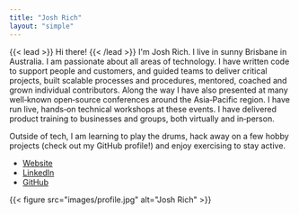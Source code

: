 ```yaml
---
title: "Josh Rich"
layout: "simple"
---
```

{{< lead >}}
Hi there!
{{< /lead >}}
I'm Josh Rich. I live in sunny Brisbane in Australia. I am passionate about all
areas of technology. I have written code to support people and customers, and
guided teams to deliver critical projects, built scalable processes and
procedures, mentored, coached and grown individual contributors. Along the way I
have also presented at many well‐known open‐source conferences around the
Asia‐Pacific region. I have run live, hands‐on technical workshops at these
events. I have delivered product training to businesses and groups, both
virtually and in‐person.

Outside of tech, I am learning to play the drums, hack away on a few hobby
projects (check out my GitHub profile!) and enjoy exercising to stay active.

- <i class="fa fa-globe"></i> <a href="https://joshuarich.pages.dev/">Website</a>
- <i class="fa fa-linkedin"></i> <a href="https://www.linkedin.com/in/joshuarichau/">LinkedIn</a>
- <i class="fa fa-github"></i> <a href="https://github.com/joshuar/">GitHub</a>

{{< figure src="images/profile.jpg" alt="Josh Rich" >}}
